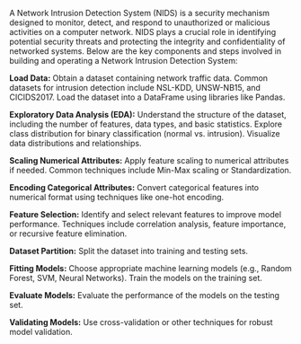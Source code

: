 A Network Intrusion Detection System (NIDS) is a security mechanism designed to monitor, detect, and respond to unauthorized or malicious activities on a computer network. NIDS plays a crucial role in identifying potential security threats and protecting the integrity and confidentiality of networked systems. Below are the key components and steps involved in building and operating a Network Intrusion Detection System:


**Load Data:**
Obtain a dataset containing network traffic data. Common datasets for intrusion detection include NSL-KDD, UNSW-NB15, and CICIDS2017.
Load the dataset into a DataFrame using libraries like Pandas.

**Exploratory Data Analysis (EDA):**
Understand the structure of the dataset, including the number of features, data types, and basic statistics.
Explore class distribution for binary classification (normal vs. intrusion).
Visualize data distributions and relationships.

**Scaling Numerical Attributes:**
Apply feature scaling to numerical attributes if needed. Common techniques include Min-Max scaling or Standardization.

**Encoding Categorical Attributes:**
Convert categorical features into numerical format using techniques like one-hot encoding.

**Feature Selection:**
Identify and select relevant features to improve model performance.
Techniques include correlation analysis, feature importance, or recursive feature elimination.

**Dataset Partition:**
Split the dataset into training and testing sets.

**Fitting Models:**
Choose appropriate machine learning models (e.g., Random Forest, SVM, Neural Networks).
Train the models on the training set.

**Evaluate Models:**
Evaluate the performance of the models on the testing set.

**Validating Models:**
Use cross-validation or other techniques for robust model validation.
